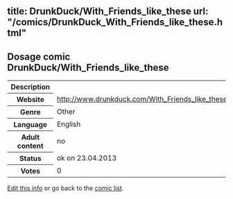 title: DrunkDuck/With_Friends_like_these
url: "/comics/DrunkDuck_With_Friends_like_these.html"
---
Dosage comic DrunkDuck/With_Friends_like_these
-----------------------------------------

<table class="comicinfo">
<tr>
<th>Description</th><td></td>
</tr>
<tr>
<th>Website</th><td><a href="http://www.drunkduck.com/With_Friends_like_these/">http://www.drunkduck.com/With_Friends_like_these/</a></td>
</tr>
<tr>
<th>Genre</th><td>Other</td>
</tr>
<tr>
<th>Language</th><td>English</td>
</tr>
<tr>
<th>Adult content</th><td>no</td>
</tr>
<tr>
<th>Status</th><td>ok on 23.04.2013</td>
</tr>
<tr>
<th>Votes</th><td>0</div></td>
</tr>
</table>

[Edit this info](/comics/DrunkDuck_With_Friends_like_these_edit.html) or go back to the [comic list](../comic-index.html).
